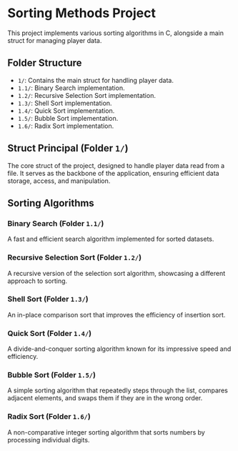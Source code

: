 # Sorting Methods Project

This project implements various sorting algorithms in C, alongside a main struct for managing player data.

## Folder Structure
- `1/`: Contains the main struct for handling player data.
- `1.1/`: Binary Search implementation.
- `1.2/`: Recursive Selection Sort implementation.
- `1.3/`: Shell Sort implementation.
- `1.4/`: Quick Sort implementation.
- `1.5/`: Bubble Sort implementation.
- `1.6/`: Radix Sort implementation.

## Struct Principal (Folder `1/`)
The core struct of the project, designed to handle player data read from a file. It serves as the backbone of the application, ensuring efficient data storage, access, and manipulation.

## Sorting Algorithms
### Binary Search (Folder `1.1/`)
A fast and efficient search algorithm implemented for sorted datasets.

### Recursive Selection Sort (Folder `1.2/`)
A recursive version of the selection sort algorithm, showcasing a different approach to sorting.

### Shell Sort (Folder `1.3/`)
An in-place comparison sort that improves the efficiency of insertion sort.

### Quick Sort (Folder `1.4/`)
A divide-and-conquer sorting algorithm known for its impressive speed and efficiency.

### Bubble Sort (Folder `1.5/`)
A simple sorting algorithm that repeatedly steps through the list, compares adjacent elements, and swaps them if they are in the wrong order.

### Radix Sort (Folder `1.6/`)
A non-comparative integer sorting algorithm that sorts numbers by processing individual digits.
